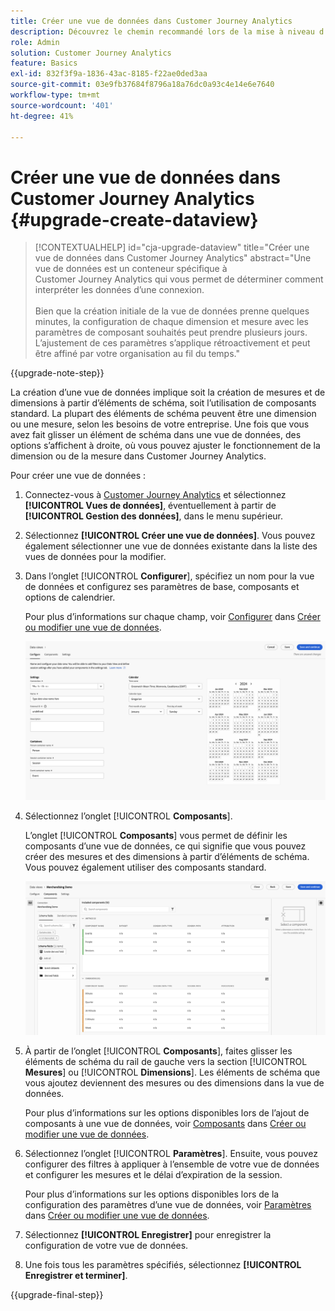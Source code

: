 ```yaml
---
title: Créer une vue de données dans Customer Journey Analytics
description: Découvrez le chemin recommandé lors de la mise à niveau d’Adobe Analytics vers Customer Journey Analytics
role: Admin
solution: Customer Journey Analytics
feature: Basics
exl-id: 832f3f9a-1836-43ac-8185-f22ae0ded3aa
source-git-commit: 03e9fb37684f8796a18a76dc0a93c4e14e6e7640
workflow-type: tm+mt
source-wordcount: '401'
ht-degree: 41%

---
```


# Créer une vue de données dans Customer Journey Analytics {#upgrade-create-dataview}

<!-- markdownlint-disable MD034 -->

>[!CONTEXTUALHELP]
>id="cja-upgrade-dataview"
>title="Créer une vue de données dans Customer Journey Analytics"
>abstract="Une vue de données est un conteneur spécifique à Customer Journey Analytics qui vous permet de déterminer comment interpréter les données d’une connexion.<br><br>Bien que la création initiale de la vue de données prenne quelques minutes, la configuration de chaque dimension et mesure avec les paramètres de composant souhaités peut prendre plusieurs jours. L’ajustement de ces paramètres s’applique rétroactivement et peut être affiné par votre organisation au fil du temps."

<!-- markdownlint-enable MD034 -->

{{upgrade-note-step}}

<!-- Should we single source this instead of duplicate it? The following steps were copied from: /help/data-views/create-dataview.md -->

La création dʼune vue de données implique soit la création de mesures et de dimensions à partir dʼéléments de schéma, soit lʼutilisation de composants standard. La plupart des éléments de schéma peuvent être une dimension ou une mesure, selon les besoins de votre entreprise. Une fois que vous avez fait glisser un élément de schéma dans une vue de données, des options s’affichent à droite, où vous pouvez ajuster le fonctionnement de la dimension ou de la mesure dans Customer Journey Analytics.

Pour créer une vue de données :

1. Connectez-vous à [Customer Journey Analytics](https://analytics.adobe.com) et sélectionnez **[!UICONTROL Vues de données]**, éventuellement à partir de **[!UICONTROL Gestion des données]**, dans le menu supérieur.

1. Sélectionnez **[!UICONTROL Créer une vue de données]**. Vous pouvez également sélectionner une vue de données existante dans la liste des vues de données pour la modifier.

1. Dans l’onglet [!UICONTROL **Configurer**], spécifiez un nom pour la vue de données et configurez ses paramètres de base, composants et options de calendrier.

   Pour plus d’informations sur chaque champ, voir [Configurer](/help/data-views/create-dataview.md#configure) dans [Créer ou modifier une vue de données](/help/data-views/create-dataview.md).

   ![Configurer la vue de données](assets/dataview-configure.png)

1. Sélectionnez l’onglet [!UICONTROL **Composants**].

   L’onglet [!UICONTROL **Composants**] vous permet de définir les composants d’une vue de données, ce qui signifie que vous pouvez créer des mesures et des dimensions à partir d’éléments de schéma. Vous pouvez également utiliser des composants standard.

   ![Onglet Composants](assets/dataview-components.png)

1. À partir de l’onglet [!UICONTROL **Composants**], faites glisser les éléments de schéma du rail de gauche vers la section [!UICONTROL **Mesures**] ou [!UICONTROL **Dimensions**]. Les éléments de schéma que vous ajoutez deviennent des mesures ou des dimensions dans la vue de données.

   Pour plus d’informations sur les options disponibles lors de l’ajout de composants à une vue de données, voir [Composants](/help/data-views/create-dataview.md#components) dans [Créer ou modifier une vue de données](/help/data-views/create-dataview.md).

1. Sélectionnez l’onglet [!UICONTROL **Paramètres**]. Ensuite, vous pouvez configurer des filtres à appliquer à l’ensemble de votre vue de données et configurer les mesures et le délai d’expiration de la session.

   Pour plus d’informations sur les options disponibles lors de la configuration des paramètres d’une vue de données, voir [Paramètres](/help/data-views/create-dataview.md#settings) dans [Créer ou modifier une vue de données](/help/data-views/create-dataview.md).

1. Sélectionnez **[!UICONTROL Enregistrer]** pour enregistrer la configuration de votre vue de données.

1. Une fois tous les paramètres spécifiés, sélectionnez **[!UICONTROL Enregistrer et terminer]**.

{{upgrade-final-step}}
